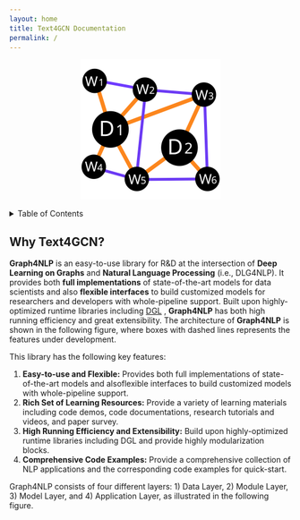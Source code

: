 ```yaml
---
layout: home
title: Text4GCN Documentation
permalink: /
---
```


<div align="center">
  <img width="250" src="assets/logo.svg">
</div>

<a name="readme-top"></a>


<!-- TABLE OF CONTENTS -->
<details>
  <summary>Table of Contents</summary>
  <ol>
    <li>
      <a href="#about-the-project">About The Project</a>
    </li>
    <li>
      <a href="#clean-code">Clean Code</a>
      <ul>
        <li><a href="#none">Naming Things</a></li>
        <li><a href="#none">Functions</a></li>
        <li><a href="#none">Objects and Data Structures</a></li>
        <li><a href="#none">Classes</a></li>
        <li><a href="#none">SOLID Principles</a></li>
        <li><a href="#none">Testing</a></li>
      </ul>
    </li>
    <li>
      <a href="#none">Code Quality Measurement</a>
      <ul>
        <li><a href="#none">1. Code complexity</a></li>
        <li><a href="#none">2. Code coverage</a></li>
        <li><a href="#none">3. Bug density</a></li>
        <li><a href="#none">4. Duplicated code</a></li>
        <li><a href="#none">5. Code maintainability</a></li>
        <li><a href="#none">6. Coding standards</a></li>
        <li><a href="#none">7. Security vulnerabilities</a></li>
      </ul>
    </li>
    <li><a href="#contributing">Contributing</a></li>
    <li><a href="#license">License</a></li>
    <li><a href="#contact">Contact</a></li>
    <li><a href="#acknowledgments">Acknowledgments</a></li>
  </ol>
</details>


## Why Text4GCN?

**Graph4NLP** is an easy-to-use library for R&D at the intersection of **Deep Learning on Graphs** and **Natural Language Processing** (i.e., DLG4NLP). It provides both **full implementations** of state-of-the-art models for data scientists and also **flexible interfaces** to build customized models for researchers and developers with whole-pipeline support. Built upon highly-optimized runtime libraries including [DGL](https://github.com/dmlc/dgl) , **Graph4NLP** has both high running efficiency and great extensibility. The architecture of **Graph4NLP** is shown in the following figure, where boxes with dashed lines represents the features under development.

This library has the following key features:

1. **Easy-to-use and Flexible:** Provides both full implementations of state-of-the-art models and alsoflexible interfaces to build customized models with whole-pipeline support.
2. **Rich Set of Learning Resources:** Provide a variety of learning materials including code demos, code documentations, research tutorials and videos, and paper survey.
3. **High Running Efficiency and Extensibility:** Build upon highly-optimized runtime libraries including DGL and provide highly modularization blocks.
4. **Comprehensive Code Examples:** Provide a comprehensive collection of NLP applications and the corresponding code examples for quick-start.

Graph4NLP consists of four different layers: 1) Data Layer, 2) Module Layer, 3) Model Layer, and 4) Application Layer, as illustrated in the following figure.
